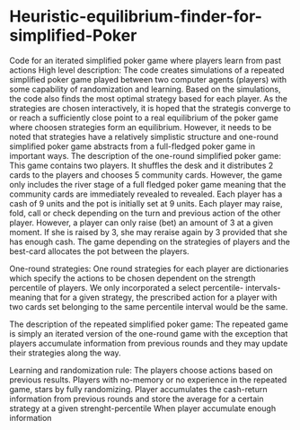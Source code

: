 # Heuristic-equilibrium-finder-for-simplified-Poker
Code for an iterated simplified poker game where players learn from past actions
High level description: The code creates simulations of a  repeated simplified poker game played between two computer agents (players) with some capability of randomization and learning. Based on the simulations, the code also finds the most optimal strategy based for each player. As the strategies are chosen interactively, it is hoped that the strategis converge to or reach a sufficiently close point to a real equilibrium of the poker game where choosen strategies form an equilibrium. However, it needs to be noted that strategies have a relatively simplistic structure and one-round simplified poker game abstracts from a full-fledged poker game in important ways.
The description of the one-round simplified poker game: This game contains two players. It shuffles the desk  and it distributes 2 cards to the players and chooses 5 community cards. However, the game only includes the river stage of a full fledged poker game meaning that the community cards are immediately revealed to revealed. Each player has a cash of 9 units and the pot is initially set at 9 units. Each player may raise, fold, call or check depending on the turn and previous action of the other player. However, a player can only raise (bet) an amount of 3 at a given moment. If she is raised by 3, she may reraise again by 3 provided that she has enough cash. The game depending on the strategies of players and the best-card allocates the pot between the players. 

One-round strategies: One round strategies for each player are dictionaries which specify the actions to be chosen dependent on the strength percentile of players. 
We only incorporated a select percentile- intervals- meaning that for a given strategy, the prescribed action for a player with two cards set belonging to the same percentile interval would be the same.

The description of the repeated simplified poker game:
The repeated game is simply an iterated version of the one-round game with the exception that players accumulate information from previous rounds and  they may update their strategies along the way. 

Learning and randomization rule: The players choose actions based on previous results. Players with no-memory or no experience in the repeated game, stars by fully randomizing. Player accumulates the cash-return information from previous rounds and store the average for a certain strategy at a given strenght-percentile 
When player accumulate enough information

